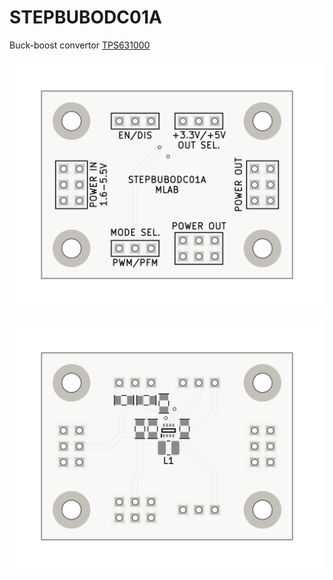# STEPBUBODC01A
Buck-boost convertor [TPS631000](https://www.ti.com/lit/ds/symlink/tps631000.pdf)

![STEPBUBODC01A top PCB](doc/gen/img/STEPBUBODC01A-top.png)

![STEPBUBODC01A bottom PCB](doc/gen/img/STEPBUBODC01A-bottom.png)
